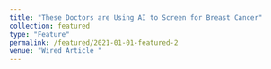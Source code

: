 ```yaml
---
title: "These Doctors are Using AI to Screen for Breast Cancer"
collection: featured
type: "Feature"
permalink: /featured/2021-01-01-featured-2
venue: "Wired Article "
---
```

